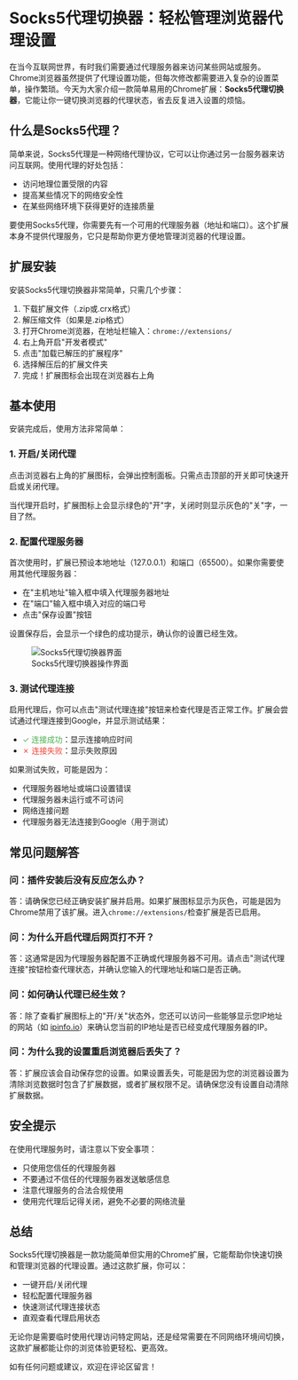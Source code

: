 ﻿# Socks5代理切换器：轻松管理浏览器代理设置

<!-- wp:paragraph -->
<p>在当今互联网世界，有时我们需要通过代理服务器来访问某些网站或服务。Chrome浏览器虽然提供了代理设置功能，但每次修改都需要进入复杂的设置菜单，操作繁琐。今天为大家介绍一款简单易用的Chrome扩展：<strong>Socks5代理切换器</strong>，它能让你一键切换浏览器的代理状态，省去反复进入设置的烦恼。</p>
<!-- /wp:paragraph -->

<!-- wp:heading -->
<h2>什么是Socks5代理？</h2>
<!-- /wp:heading -->

<!-- wp:paragraph -->
<p>简单来说，Socks5代理是一种网络代理协议，它可以让你通过另一台服务器来访问互联网。使用代理的好处包括：</p>
<!-- /wp:paragraph -->

<!-- wp:list -->
<ul>
    <li>访问地理位置受限的内容</li>
    <li>提高某些情况下的网络安全性</li>
    <li>在某些网络环境下获得更好的连接质量</li>
</ul>
<!-- /wp:list -->

<!-- wp:paragraph -->
<p>要使用Socks5代理，你需要先有一个可用的代理服务器（地址和端口）。这个扩展本身不提供代理服务，它只是帮助你更方便地管理浏览器的代理设置。</p>
<!-- /wp:paragraph -->

<!-- wp:heading -->
<h2>扩展安装</h2>
<!-- /wp:heading -->

<!-- wp:paragraph -->
<p>安装Socks5代理切换器非常简单，只需几个步骤：</p>
<!-- /wp:paragraph -->

<!-- wp:list {"ordered":true} -->
<ol>
    <li>下载扩展文件（.zip或.crx格式）</li>
    <li>解压缩文件（如果是.zip格式）</li>
    <li>打开Chrome浏览器，在地址栏输入：<code>chrome://extensions/</code></li>
    <li>右上角开启"开发者模式"</li>
    <li>点击"加载已解压的扩展程序"</li>
    <li>选择解压后的扩展文件夹</li>
    <li>完成！扩展图标会出现在浏览器右上角</li>
</ol>
<!-- /wp:list -->

<!-- wp:heading -->
<h2>基本使用</h2>
<!-- /wp:heading -->

<!-- wp:paragraph -->
<p>安装完成后，使用方法非常简单：</p>
<!-- /wp:paragraph -->

<!-- wp:heading {"level":3} -->
<h3>1. 开启/关闭代理</h3>
<!-- /wp:heading -->

<!-- wp:paragraph -->
<p>点击浏览器右上角的扩展图标，会弹出控制面板。只需点击顶部的开关即可快速开启或关闭代理。</p>
<!-- /wp:paragraph -->

<!-- wp:paragraph -->
<p>当代理开启时，扩展图标上会显示绿色的"开"字，关闭时则显示灰色的"关"字，一目了然。</p>
<!-- /wp:paragraph -->

<!-- wp:heading {"level":3} -->
<h3>2. 配置代理服务器</h3>
<!-- /wp:heading -->

<!-- wp:paragraph -->
<p>首次使用时，扩展已预设本地地址（127.0.0.1）和端口（65500）。如果你需要使用其他代理服务器：</p>
<!-- /wp:paragraph -->

<!-- wp:list -->
<ul>
    <li>在"主机地址"输入框中填入代理服务器地址</li>
    <li>在"端口"输入框中填入对应的端口号</li>
    <li>点击"保存设置"按钮</li>
</ul>
<!-- /wp:list -->

<!-- wp:paragraph -->
<p>设置保存后，会显示一个绿色的成功提示，确认你的设置已经生效。</p>
<!-- /wp:paragraph -->

<!-- wp:image -->
<figure class="wp-block-image">
    <img src="[扩展界面截图URL]" alt="Socks5代理切换器界面"/>
    <figcaption>Socks5代理切换器操作界面</figcaption>
</figure>
<!-- /wp:image -->

<!-- wp:heading {"level":3} -->
<h3>3. 测试代理连接</h3>
<!-- /wp:heading -->

<!-- wp:paragraph -->
<p>启用代理后，你可以点击"测试代理连接"按钮来检查代理是否正常工作。扩展会尝试通过代理连接到Google，并显示测试结果：</p>
<!-- /wp:paragraph -->

<!-- wp:list -->
<ul>
    <li><span style="color: #4CAF50;">✓ 连接成功</span>：显示连接响应时间</li>
    <li><span style="color: #f44336;">✗ 连接失败</span>：显示失败原因</li>
</ul>
<!-- /wp:list -->

<!-- wp:paragraph -->
<p>如果测试失败，可能是因为：</p>
<!-- /wp:paragraph -->

<!-- wp:list -->
<ul>
    <li>代理服务器地址或端口设置错误</li>
    <li>代理服务器未运行或不可访问</li>
    <li>网络连接问题</li>
    <li>代理服务器无法连接到Google（用于测试）</li>
</ul>
<!-- /wp:list -->

<!-- wp:heading -->
<h2>常见问题解答</h2>
<!-- /wp:heading -->

<!-- wp:heading {"level":3} -->
<h3>问：插件安装后没有反应怎么办？</h3>
<!-- /wp:heading -->

<!-- wp:paragraph -->
<p>答：请确保您已经正确安装扩展并启用。如果扩展图标显示为灰色，可能是因为Chrome禁用了该扩展。进入<code>chrome://extensions/</code>检查扩展是否已启用。</p>
<!-- /wp:paragraph -->

<!-- wp:heading {"level":3} -->
<h3>问：为什么开启代理后网页打不开？</h3>
<!-- /wp:heading -->

<!-- wp:paragraph -->
<p>答：这通常是因为代理服务器配置不正确或代理服务器不可用。请点击"测试代理连接"按钮检查代理状态，并确认您输入的代理地址和端口是否正确。</p>
<!-- /wp:paragraph -->

<!-- wp:heading {"level":3} -->
<h3>问：如何确认代理已经生效？</h3>
<!-- /wp:heading -->

<!-- wp:paragraph -->
<p>答：除了查看扩展图标上的"开/关"状态外，您还可以访问一些能够显示您IP地址的网站（如 <a href="https://www.ipinfo.io/">ipinfo.io</a>）来确认您当前的IP地址是否已经变成代理服务器的IP。</p>
<!-- /wp:paragraph -->

<!-- wp:heading {"level":3} -->
<h3>问：为什么我的设置重启浏览器后丢失了？</h3>
<!-- /wp:heading -->

<!-- wp:paragraph -->
<p>答：扩展应该会自动保存您的设置。如果设置丢失，可能是因为您的浏览器设置为清除浏览数据时包含了扩展数据，或者扩展权限不足。请确保您没有设置自动清除扩展数据。</p>
<!-- /wp:paragraph -->

<!-- wp:heading -->
<h2>安全提示</h2>
<!-- /wp:heading -->

<!-- wp:paragraph -->
<p>在使用代理服务时，请注意以下安全事项：</p>
<!-- /wp:paragraph -->

<!-- wp:list -->
<ul>
    <li>只使用您信任的代理服务器</li>
    <li>不要通过不信任的代理服务器发送敏感信息</li>
    <li>注意代理服务的合法合规使用</li>
    <li>使用完代理后记得关闭，避免不必要的网络流量</li>
</ul>
<!-- /wp:list -->

<!-- wp:heading -->
<h2>总结</h2>
<!-- /wp:heading -->

<!-- wp:paragraph -->
<p>Socks5代理切换器是一款功能简单但实用的Chrome扩展，它能帮助你快速切换和管理浏览器的代理设置。通过这款扩展，你可以：</p>
<!-- /wp:paragraph -->

<!-- wp:list -->
<ul>
    <li>一键开启/关闭代理</li>
    <li>轻松配置代理服务器</li>
    <li>快速测试代理连接状态</li>
    <li>直观查看代理启用状态</li>
</ul>
<!-- /wp:list -->

<!-- wp:paragraph -->
<p>无论你是需要临时使用代理访问特定网站，还是经常需要在不同网络环境间切换，这款扩展都能让你的浏览体验更轻松、更高效。</p>
<!-- /wp:paragraph -->

<!-- wp:paragraph -->
<p>如有任何问题或建议，欢迎在评论区留言！</p>
<!-- /wp:paragraph -->
